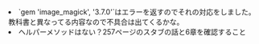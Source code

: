 <li>`gem 'image_magick', '3.7.0'`はエラーを返すのでそれの対応をしました。教科書と異なってる内容なので不具合は出てくるかな。</li>
<li>ヘルパーメソッドはない？257ページのスタブの話と6章を確認すること</li>
